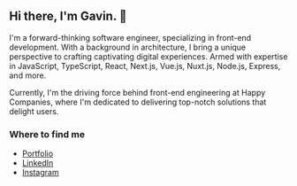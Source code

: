 ## Hi there, I'm Gavin. 👋

I'm a forward-thinking software engineer, specializing in front-end development. With a background in architecture, I bring a unique perspective to crafting captivating digital experiences. Armed with expertise in JavaScript, TypeScript, React, Next.js, Vue.js, Nuxt.js, Node.js, Express, and more.

Currently, I'm the driving force behind front-end engineering at Happy Companies, where I'm dedicated to delivering top-notch solutions that delight users.

### Where to find me

* [Portfolio](https://gavingrant.com/)
* [LinkedIn](https://www.linkedin.com/in/gavinmgrant/)
* [Instagram](https://www.instagram.com/higavingrant/)
